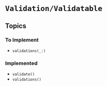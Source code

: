 # ``Validation/Validatable``

## Topics

### To Implement

- ``validations(_:)``

### Implemented

- ``validate()``
- ``validations()``
